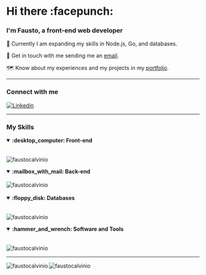 <h1 align="left">Hi there :facepunch:</h1>
<h3 align="left">I'm Fausto, a front-end web developer</h3>


:brain: Currently I am expanding my skills in Node.js, Go, and databases.

:email: Get in touch with me sending me an  [email](mailto:faustocalvino@outlook.com).

:world_map: Know about my experiences and my projects in my [portfolio](https://faustocalvinio.website/).
<hr/>
<h3 align="left">Connect with me</h3>
<p align="left">
<div>
    
[![Linkedin](https://skillicons.dev/icons?i=linkedin&theme=dark)](https://www.linkedin.com/in/faustocalvinio)&nbsp;


</div>

</p>
<hr>
<h3 align="left">My Skills</h2>

<details open>
<summary><b>:desktop_computer:	Front-end</b></summary>
<br>
  
<img align="center" src="https://skillicons.dev/icons?i=html,css,js,ts,react,nextjs,tailwind&theme=dark" alt="faustocalvinio" />&nbsp;

</details>

<details open>
<summary><b>:mailbox_with_mail: Back-end</b></summary>
<br>
<img align="center" src="https://skillicons.dev/icons?i=nodejs,express&theme=dark" alt="faustocalvinio" />&nbsp;


</details>
&nbsp;
<details open>
<summary><b>:floppy_disk: Databases</b></summary>
<br>

<img align="center" src="https://skillicons.dev/icons?i=mongodb,firebase,postgres&theme=dark" alt="faustocalvinio" />&nbsp;

</details>

<details open>
<summary><b>:hammer_and_wrench:	Software and Tools</b></summary>
<br>

<img align="center" src="https://skillicons.dev/icons?i=git,github,docker,postman,vscode&theme=dark" alt="faustocalvinio" />&nbsp;

</details>
<hr>
<img align="left" src="https://github-readme-stats.vercel.app/api/top-langs?username=faustocalvinio&show_icons=true&theme=dark&locale=en&layout=compact" alt="faustocalvinio" />

<img align="center" src="https://github-readme-stats.vercel.app/api?username=faustocalvinio&show_icons=true&theme=dark&locale=en" alt="faustocalvinio" />


</div>
